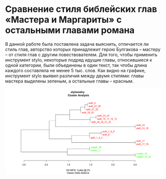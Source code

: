 # Сравнение стиля библейских глав «Мастера и Маргариты» с остальными главами романа

В данной работе была поставлена задача выяснить, отличается ли стиль глав, авторство которых принадлежит герою Булгакова – мастеру – от стиля глав с другим повествователем.
Для того, чтобы применить инструмент stylo, некоторые подряд идущие главы, относившиеся к одной категории, были объединены в один текст, так чтобы длина каждого составляла не менее 5 тыс. слов.
Как видно на графике, инструмент stylo выявил различия между двумя стилями: главы мастера выделены зеленым, а остальные главы – красным.

![График](delta1.png)
